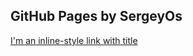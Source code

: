 ## GitHub Pages by SergeyOs

[I'm an inline-style link with title](https://github.com/Sergey0s/Sergey0s.github.io/blob/master/minesweaper/index.html "Игра сапер на JavaScript")  
